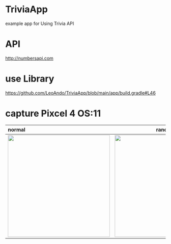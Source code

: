 # TriviaApp
example app for Using Trivia API

# API

http://numbersapi.com

# use Library
https://github.com/LeoAndo/TriviaApp/blob/main/app/build.gradle#L46

# capture Pixcel 4 OS:11

| normal | random | history |
|:---|:---:|:---:|
|<img src="https://user-images.githubusercontent.com/16476224/121793149-2c187500-cc37-11eb-8093-11013a1a9318.png" width=320 /> |<img src="https://user-images.githubusercontent.com/16476224/121793151-2f136580-cc37-11eb-8cad-da57049b9aca.png" width=320 /> | <img src="https://user-images.githubusercontent.com/16476224/121793152-320e5600-cc37-11eb-91b9-60f7526563b4.png" width=320 /> |
